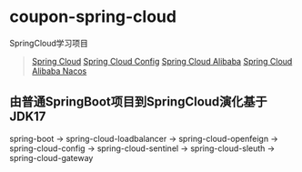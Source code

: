 # coupon-spring-cloud
SpringCloud学习项目
> [Spring Cloud](https://spring.io/spring-cloud)
> [Spring Cloud Config](https://spring.io/spring-cloud-config)
> [Spring Cloud Alibaba](https://spring.io/spring-cloud-alibaba)
> [Spring Cloud Alibaba Nacos](https://spring.io/spring-cloud-alibaba-nacos)

## 由普通SpringBoot项目到SpringCloud演化基于JDK17
spring-boot -> spring-cloud-loadbalancer -> spring-cloud-openfeign -> spring-cloud-config -> spring-cloud-sentinel -> spring-cloud-sleuth -> spring-cloud-gateway
